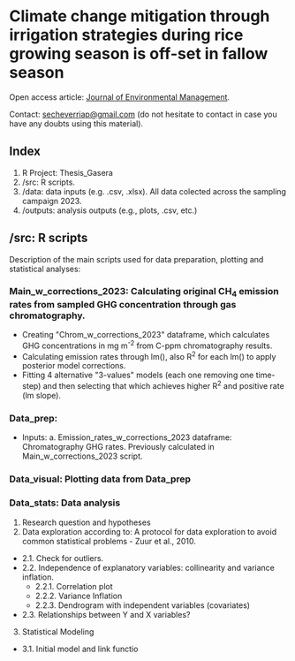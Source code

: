 # Climate change mitigation through irrigation strategies during rice growing season is off-set in fallow season
Open access article: [Journal of Environmental Management](https://doi.org/10.1016/j.jenvman.2025.125060).

Contact: secheverriap@gmail.com (do not hesitate to contact in case you have any doubts using this material).

## Index
1. R Project: Thesis_Gasera
2. /src: R scripts.
3. /data: data inputs (e.g. .csv, .xlsx). All data colected across the sampling campaign 2023.
4. /outputs: analysis outputs (e.g., plots, .csv, etc.)

## /src: R scripts
Description of the main scripts used for data preparation, plotting and statistical analyses: 

### Main_w_corrections_2023: Calculating original CH<sub>4</sub> emission rates from sampled GHG concentration through gas chromatography.
- Creating "Chrom_w_corrections_2023" dataframe, which calculates GHG concentrations in mg m<sup>-2</sup> from C-ppm chromatography results.
- Calculating emission rates through lm(), also R<sup>2</sup> for each lm() to apply posterior model corrections.
- Fitting 4 alternative "3-values" models (each one removing one time-step) and then selecting that which achieves higher R<sup>2</sup> and positive rate (lm slope).

### Data_prep:
- Inputs:
  a. Emission_rates_w_corrections_2023 dataframe: Chromatography GHG rates. Previously calculated in Main_w_corrections_2023 script.

  
### Data_visual: Plotting data from Data_prep

### Data_stats: Data analysis
1. Research question and hypotheses
2. Data exploration according to: A protocol for data exploration to avoid common statistical problems - Zuur et al., 2010.
- 2.1. Check for outliers.
- 2.2. Independence of explanatory variables: collinearity and variance inflation.
    - 2.2.1. Correlation plot
    - 2.2.2. Variance Inflation
    - 2.2.3. Dendrogram with independent variables (covariates)
- 2.3. Relationships between Y and X variables?
 3. Statistical Modeling
- 3.1. Initial model and link functio
